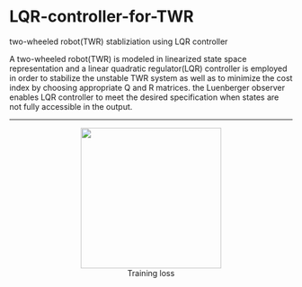 # LQR-controller-for-TWR
two-wheeled robot(TWR)  stabliziation using LQR controller

A two-wheeled robot(TWR) is modeled in linearized
state space representation and a linear quadratic regulator(LQR)
controller is employed in order to stabilize the unstable TWR
system as well as to minimize the cost index by choosing
appropriate Q and R matrices. the Luenberger observer enables
LQR controller to meet the desired specification when states are
not fully accessible in the output.

<hr/>

 
 <figure>
 <center>
 <img src='https://i.postimg.cc/W4Crtwtp/TWR.png' width="250" 
      height="250"/>
 <figcaption>Training loss</figcaption>
 </center>
 </figure>



